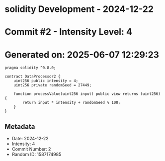﻿# solidity Development - 2024-12-22
# Commit #2 - Intensity Level: 4
# Generated on: 2025-06-07 12:29:23
```solidity
pragma solidity ^0.8.0;

contract DataProcessor2 {
    uint256 public intensity = 4;
    uint256 private randomSeed = 27449;

    function processValue(uint256 input) public view returns (uint256) {
        return input * intensity + randomSeed % 100;
    }
}
```
## Metadata
- Date: 2024-12-22
- Intensity: 4
- Commit Number: 2
- Random ID: 1587174985

